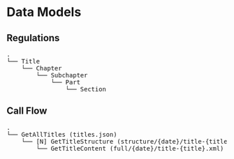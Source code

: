 # Data Models

## Regulations

<pre>
.
└── Title
    └── Chapter
        └── Subchapter
            └── Part
                └── Section
</pre>

## Call Flow

<pre>
.
└── GetAllTitles (titles.json)
    └── [N] GetTitleStructure (structure/{date}/title-{title}.json)
        └── GetTitleContent (full/{date}/title-{title}.xml)
</pre>
